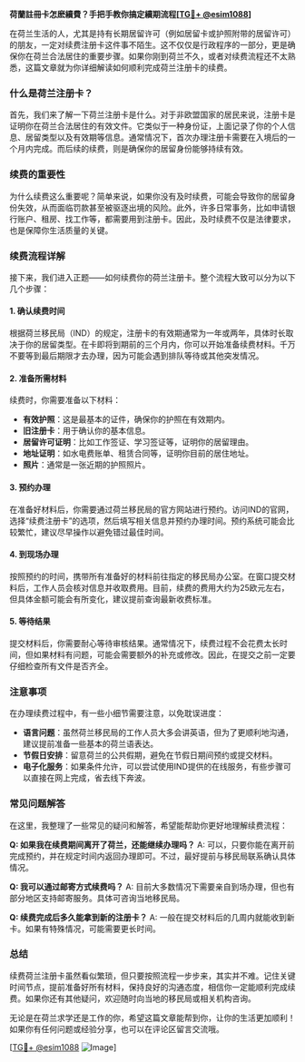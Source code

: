 **荷蘭註冊卡怎麽續費？手把手教你搞定續期流程[[TG💪+ @esim1088](https://t.me/s/esim1088)]**

在荷兰生活的人，尤其是持有长期居留许可（例如居留卡或护照附带的居留许可）的朋友，一定对续费注册卡这件事不陌生。这不仅仅是行政程序的一部分，更是确保你在荷兰合法居住的重要步骤。如果你刚到荷兰不久，或者对续费流程还不太熟悉，这篇文章就为你详细解读如何顺利完成荷兰注册卡的续费。

### 什么是荷兰注册卡？

首先，我们来了解一下荷兰注册卡是什么。对于非欧盟国家的居民来说，注册卡是证明你在荷兰合法居住的有效文件。它类似于一种身份证，上面记录了你的个人信息、居留类型以及有效期等信息。通常情况下，首次办理注册卡需要在入境后的一个月内完成。而后续的续费，则是确保你的居留身份能够持续有效。

### 续费的重要性

为什么续费这么重要呢？简单来说，如果你没有及时续费，可能会导致你的居留身份失效，从而面临罚款甚至被驱逐出境的风险。此外，许多日常事务，比如申请银行账户、租房、找工作等，都需要用到注册卡。因此，及时续费不仅是法律要求，也是保障你生活质量的关键。

### 续费流程详解

接下来，我们进入正题——如何续费你的荷兰注册卡。整个流程大致可以分为以下几个步骤：

#### 1. 确认续费时间

根据荷兰移民局（IND）的规定，注册卡的有效期通常为一年或两年，具体时长取决于你的居留类型。在卡即将到期前的三个月内，你可以开始准备续费材料。千万不要等到最后期限才去办理，因为可能会遇到排队等待或其他突发情况。

#### 2. 准备所需材料

续费时，你需要准备以下材料：
- **有效护照**：这是最基本的证件，确保你的护照在有效期内。
- **旧注册卡**：用于确认你的基本信息。
- **居留许可证明**：比如工作签证、学习签证等，证明你的居留理由。
- **地址证明**：如水电费账单、租赁合同等，证明你目前的居住地址。
- **照片**：通常是一张近期的护照照片。

#### 3. 预约办理

在准备好材料后，你需要通过荷兰移民局的官方网站进行预约。访问IND的官网，选择“续费注册卡”的选项，然后填写相关信息并预约办理时间。预约系统可能会比较繁忙，建议尽早操作以避免错过最佳时间。

#### 4. 到现场办理

按照预约的时间，携带所有准备好的材料前往指定的移民局办公室。在窗口提交材料后，工作人员会核对信息并收取费用。目前，续费的费用大约为25欧元左右，但具体金额可能会有所变化，建议提前查询最新收费标准。

#### 5. 等待结果

提交材料后，你需要耐心等待审核结果。通常情况下，续费过程不会花费太长时间，但如果材料有问题，可能会需要额外的补充或修改。因此，在提交之前一定要仔细检查所有文件是否齐全。

### 注意事项

在办理续费过程中，有一些小细节需要注意，以免耽误进度：
- **语言问题**：虽然荷兰移民局的工作人员大多会讲英语，但为了更顺利地沟通，建议提前准备一些基本的荷兰语表达。
- **节假日安排**：留意荷兰的公共假期，避免在节假日期间预约或提交材料。
- **电子化服务**：如果条件允许，可以尝试使用IND提供的在线服务，有些步骤可以直接在网上完成，省去线下奔波。

### 常见问题解答

在这里，我整理了一些常见的疑问和解答，希望能帮助你更好地理解续费流程：

**Q: 如果我在续费期间离开了荷兰，还能继续办理吗？**
A: 可以，只要你能在离开前完成预约，并在规定时间内返回办理即可。不过，最好提前与移民局联系确认具体情况。

**Q: 我可以通过邮寄方式续费吗？**
A: 目前大多数情况下需要亲自到场办理，但也有部分地区支持邮寄服务。具体可咨询当地移民局。

**Q: 续费完成后多久能拿到新的注册卡？**
A: 一般在提交材料后的几周内就能收到新卡。如果有特殊情况，可能需要更长时间。

### 总结

续费荷兰注册卡虽然看似繁琐，但只要按照流程一步步来，其实并不难。记住关键时间节点，提前准备好所有材料，保持良好的沟通态度，相信你一定能顺利完成续费。如果你还有其他疑问，欢迎随时向当地的移民局或相关机构咨询。

无论是在荷兰求学还是工作的你，希望这篇文章能帮到你，让你的生活更加顺利！如果你有任何问题或经验分享，也可以在评论区留言交流哦。

[[TG💪+ @esim1088](https://t.me/s/esim1088) ![Image](https://i.postimg.cc/4NQfJmqS/Snipaste-2025-05-13-00-14-12.png)]